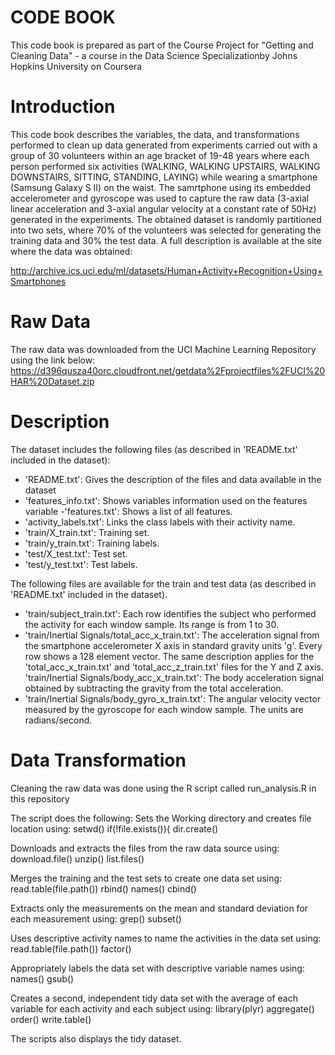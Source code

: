 # CODE BOOK

This code book is prepared as part of the Course Project for "Getting and Cleaning Data" - a course in the Data Science Specializationby Johns Hopkins University on Coursera

# Introduction
This code book describes the variables, the data, and transformations performed to clean up data generated from experiments carried out with a group of 30 volunteers within an age bracket of 19-48 years where each person performed six activities (WALKING, WALKING UPSTAIRS, WALKING DOWNSTAIRS, SITTING, STANDING, LAYING) while wearing a smartphone (Samsung Galaxy S II) on the waist. 
The samrtphone using its embedded accelerometer and gyroscope was used to capture the raw data (3-axial linear acceleration and 3-axial angular velocity at a constant rate of 50Hz) generated in the experiments. The obtained dataset is randomly partitioned into two sets, where 70% of the volunteers was selected for generating the training data and 30% the test data.
A full description is available at the site where the data was obtained:

http://archive.ics.uci.edu/ml/datasets/Human+Activity+Recognition+Using+Smartphones

# Raw Data

The raw data was downloaded from the UCI Machine Learning Repository using the link below:
https://d396qusza40orc.cloudfront.net/getdata%2Fprojectfiles%2FUCI%20HAR%20Dataset.zip

# Description
The dataset includes the following files (as described in 'README.txt' included in the dataset):

 - 'README.txt': Gives the description of the files and data available in the dataset
 - 'features_info.txt': Shows variables information used on the features variable -'features.txt': Shows a list of all features.
 - 'activity_labels.txt': Links the class labels with their activity name.
 - 'train/X_train.txt': Training set.
 - 'train/y_train.txt': Training labels.
 - 'test/X_test.txt': Test set.
 - 'test/y_test.txt': Test labels.
 
The following files are available for the train and test data (as described in 'README.txt' included in the dataset).

 - 'train/subject_train.txt': Each row identifies the subject who performed the activity for each window sample. Its range is from 1 to 30.
 - 'train/Inertial Signals/total_acc_x_train.txt': The acceleration signal from the smartphone accelerometer X axis in standard gravity units 'g'. Every row shows a 128 element vector. The same description applies for the 'total_acc_x_train.txt' and 'total_acc_z_train.txt' files for the Y and Z axis.
 'train/Inertial Signals/body_acc_x_train.txt': The body acceleration signal obtained by subtracting the gravity from the total acceleration.
 - 'train/Inertial Signals/body_gyro_x_train.txt': The angular velocity vector measured by the gyroscope for each window sample. The units are radians/second.

# Data Transformation
Cleaning the raw data was done using the R script called run_analysis.R in this repository

The script does the following:
 Sets the Working directory and creates file location using:
 setwd()
if(!file.exists()){
        dir.create()

Downloads and extracts the files from the raw data source using:
download.file()
unzip()
list.files()

Merges the training and the test sets to create one data set using:
read.table(file.path())
rbind()
names()
cbind()

Extracts only the measurements on the mean and standard deviation for each measurement using:
grep()
subset()

Uses descriptive activity names to name the activities in the data set using:
read.table(file.path())
factor()

Appropriately labels the data set with descriptive variable names using:
names()
gsub()

Creates a second, independent tidy data set with the average of each variable for each activity and each subject using:
library(plyr)
aggregate()
order()
write.table()

The scripts also displays the tidy dataset.
